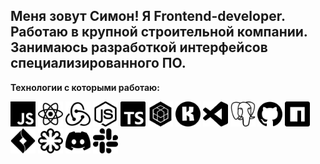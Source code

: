 __Меня зовут Симон! Я Frontend-developer.  Работаю в крупной строительной компании. Занимаюсь разработкой интерфейсов специализированного ПО.__
---
__Технологии с которыми работаю:__ 

<img src ='javascript.svg' alt='javascript' width='40'/> <img src = 'react.svg' alt='react' width='40'> <img src = 'redux.svg' alt='redux' width='40'> <img src = 'nodedotjs.svg' alt='node.js' width='40'> <img src = 'typescript.svg' alt='typescript' width='40'> <img src = 'sequelize.svg' alt='sequelize' width='40'> <img src = 'konva.svg' alt='konva' width='40'> <img src = 'visualstudiocode.svg' alt='vscode' width='40'> <img src = 'postgresql.svg' alt='postgres' width='40'> <img src = 'github.svg' alt='github' width='40'> <img src = 'npm.svg' alt='npm' width='40'> <img src = 'jirasoftware.svg' alt='jira' width='40'> <img src = 'svg.svg' alt='svg' width='40'> <img src = 'discord.svg' alt='react' width='40'> <img src = 'slack.svg' alt='slack' width='40'>
